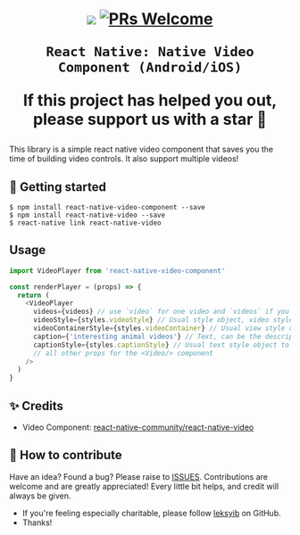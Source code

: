 <h1 align="center">

<!-- <p align="center">
  <img src="https://lh3.googleusercontent.com/dsJXfHnUx0qvZIB_80F-q0iN18eIqmx6g10bmsVN8R6nEnLQDKvJ9lXCbnPCgDEZMw=s180"/>
</p> -->

<p align="center">
  <a href="https://www.npmjs.com/package/react-native-video-component"><img src="http://img.shields.io/npm/v/react-native-video-component.svg?style=flat" /></a>
  <a href="https://github.com/leksyib/react-native-video-component/pulls"><img alt="PRs Welcome" src="https://img.shields.io/badge/PRs-welcome-brightgreen.svg" /></a>
</p>


    React Native: Native Video Component (Android/iOS)

If this project has helped you out, please support us with a star 🌟
</h1>
This library is a simple react native video component that saves you the time of building video controls. It also support multiple videos!


## 📖 Getting started

`$ npm install react-native-video-component --save` <br/>
`$ npm install react-native-video --save` <br/>
`$ react-native link react-native-video` <br/>

## Usage

```javascript
import VideoPlayer from 'react-native-video-component'

const renderPlayer = (props) => {
  return (
    <VideoPlayer
      videos={videos} // use `video` for one video and `videos` if you have an array of videos.
      videoStyle={styles.videoStyle} // Usual style object, video style
      videoContainerStyle={styles.videoContainer} // Usual view style object
      caption={'interesting animal videos'} // Text, can be the description of the video
      captionStyle={styles.captionStyle} // Usual text style object to style the caption
      // all other props for the <Video/> component
    />
  )
}

```

## ✨ Credits

- Video Component: [react-native-community/react-native-video](https://github.com/react-native-community/react-native-video)

## 🤔 How to contribute
Have an idea? Found a bug? Please raise to [ISSUES](https://github.com/leksyib/react-native-video-component/issues).
Contributions are welcome and are greatly appreciated! Every little bit helps, and credit will always be given.


* If you're feeling especially charitable, please follow [leksyib](https://github.com/leksyib) on GitHub.
* Thanks!